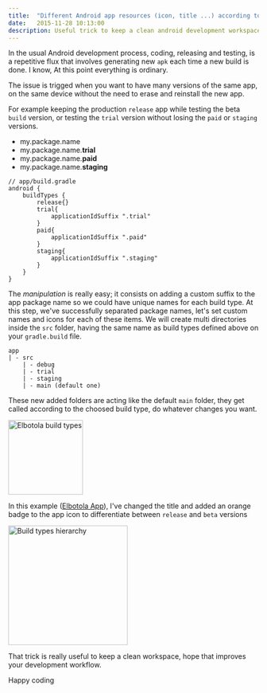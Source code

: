 ```yaml
---
title:  "Different Android app resources (icon, title ...) according to gradle build type"
date:   2015-11-28 10:13:00
description: Useful trick to keep a clean android development workspace
---
```


In the usual Android development process, coding, releasing and testing, is a repetitive flux that involves generating new `apk` each time a new build is done. I know, At this point everything is ordinary.

The issue is trigged when you want to have many versions of the same app, on the same device without the need to erase and reinstall the new app. 

For example keeping the production `release` app while testing the beta `build` version, or testing the `trial` version without losing the `paid` or `staging` versions.

- my.package.name
- my.package.name.**trial**
- my.package.name.**paid**
- my.package.name.**staging**


~~~
// app/build.gradle
android {
	buildTypes {
		release{}
		trial{
			applicationIdSuffix ".trial"
		}
		paid{
			applicationIdSuffix ".paid"
		}
		staging{
			applicationIdSuffix ".staging"
		}
	}
}
~~~

The *manipulation* is really easy; it consists on adding a custom suffix to the app package name so we could have unique names for each build type. At this step, we've successfully separated package names, let's set custom names and icons for each of these items.
We will create multi directories inside the `src` folder, having the same name as build types defined above on your `gradle.build` file.

~~~
app
| - src
	| - debug
	| - trial
	| - staging
	| - main (default one)

~~~
These new added folders are acting like the default `main` folder, they get called according to the choosed build type, do whatever changes you want.

<img src="http://www.awesomescreenshot.com/upload/162377/167439/45118ccc-4286-4d7b-5dfc-cf8245537139.png" alt="Elbotola build types" width="150">

In this example ([Elbotola App](https://play.google.com/store/apps/details?id=com.mobiacube.elbotola)), I've changed the title and added an orange badge to the app icon to differentiate between `release` and `beta` versions

<img src="http://www.awesomescreenshot.com/upload/162377/167439/b91c3bd2-32c4-4173-5c42-884ecfc76984.png" alt="Build types hierarchy" width="240">

That trick is really useful to keep a clean workspace, hope that improves your development workflow.

Happy coding
